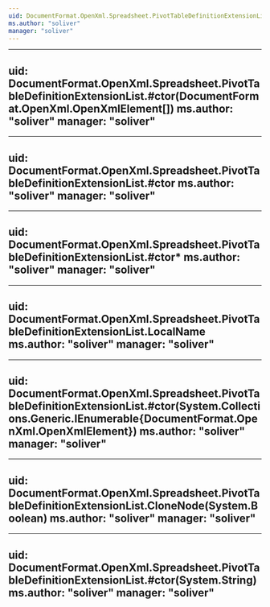```yaml
---
uid: DocumentFormat.OpenXml.Spreadsheet.PivotTableDefinitionExtensionList
ms.author: "soliver"
manager: "soliver"
---
```


---
uid: DocumentFormat.OpenXml.Spreadsheet.PivotTableDefinitionExtensionList.#ctor(DocumentFormat.OpenXml.OpenXmlElement[])
ms.author: "soliver"
manager: "soliver"
---

---
uid: DocumentFormat.OpenXml.Spreadsheet.PivotTableDefinitionExtensionList.#ctor
ms.author: "soliver"
manager: "soliver"
---

---
uid: DocumentFormat.OpenXml.Spreadsheet.PivotTableDefinitionExtensionList.#ctor*
ms.author: "soliver"
manager: "soliver"
---

---
uid: DocumentFormat.OpenXml.Spreadsheet.PivotTableDefinitionExtensionList.LocalName
ms.author: "soliver"
manager: "soliver"
---

---
uid: DocumentFormat.OpenXml.Spreadsheet.PivotTableDefinitionExtensionList.#ctor(System.Collections.Generic.IEnumerable{DocumentFormat.OpenXml.OpenXmlElement})
ms.author: "soliver"
manager: "soliver"
---

---
uid: DocumentFormat.OpenXml.Spreadsheet.PivotTableDefinitionExtensionList.CloneNode(System.Boolean)
ms.author: "soliver"
manager: "soliver"
---

---
uid: DocumentFormat.OpenXml.Spreadsheet.PivotTableDefinitionExtensionList.#ctor(System.String)
ms.author: "soliver"
manager: "soliver"
---
